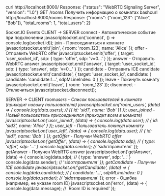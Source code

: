 curl http://localhost:8000/
Response: {"status": "WebRTC Signaling Server", "version": "1.0"}
GET /rooms
Получить информацию о комнатах
bashcurl http://localhost:8000/rooms
Response: {"rooms": {"room_123": ["Alice", "Bob"]}, "total_rooms": 1, "total_users": 2}

Socket.IO Events
CLIENT → SERVER
connect - Автоматическое событие при подключении
javascriptsocket.on('connect', () => console.log(socket.id));
join - Присоединиться к комнате
javascriptsocket.emit('join', { room: 'room_123', name: 'Alice' });
offer - Отправить WebRTC offer
javascriptsocket.emit('offer', {
target: 'user_socket_id',
sdp: { type: 'offer', sdp: 'v=0...' }
});
answer - Отправить WebRTC answer
javascriptsocket.emit('answer', {
target: 'user_socket_id',
sdp: { type: 'answer', sdp: 'v=0...' }
});
candidate - Отправить ICE candidate
javascriptsocket.emit('candidate', {
target: 'user_socket_id',
candidate: { candidate: 'candidate:1...', sdpMLineIndex: 0 }
});
leave - Покинуть комнату
javascriptsocket.emit('leave', { room: 'room_123' });
disconnect - Отключиться
javascriptsocket.disconnect();

SERVER → CLIENT
room*users - Список пользователей в комнате (приходит новому пользователю)
javascriptsocket.on('room_users', (data) => {
console.log(data.users); // [{ id: 'sid1', name: 'Bob' }]
});
user_joined - Новый пользователь присоединился (приходит всем в комнате)
javascriptsocket.on('user_joined', (data) => {
console.log(data.user); // { id: 'sid3', name: 'Alice' }
});
user_left - Пользователь покинул комнату
javascriptsocket.on('user_left', (data) => {
console.log(data.user); // { id: 'sid1', name: 'Bob' }
});
getOffer - Получен WebRTC offer
javascriptsocket.on('getOffer', (data) => {
console.log(data.sdp); // { type: 'offer', sdp: '...' }
console.log(data.sender); // 'sid*отправителя'
});
getAnswer - Получен WebRTC answer
javascriptsocket.on('getAnswer', (data) => {
console.log(data.sdp); // { type: 'answer', sdp: '...' }
console.log(data.sender); // 'sid*отправителя'
});
getCandidate - Получен ICE candidate
javascriptsocket.on('getCandidate', (data) => {
console.log(data.candidate); // { candidate: '...', sdpMLineIndex: 0 }
console.log(data.sender); // 'sid*отправителя'
});
error - Ошибка (например, не указан room ID)
javascriptsocket.on('error', (data) => {
console.log(data.message); // 'Room ID is required'
});

```

```
